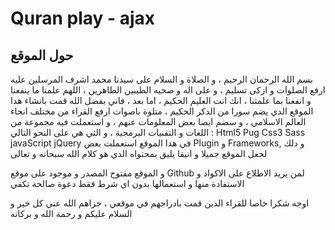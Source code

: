 # Quran play - ajax 

## حول الموقع

بسم الله الرحمان الرحيم ، و الصلاة و السلام على سيدنا محمد اشرف المرسلين عليه ارفع الصلوات و ازكى تسليم ، و على اله و صحيه الطيبين الطاهرين ، اللهم علمنا ما ينفعنا و انفعنا بما علمتنا ، انك انت العليم الحكيم ، اما بعد ، فاني بفضل الله قمت بانشاء هدا الموقع الدي يضم سورا من الدكر الحكيم ، متلوة باصوات ارفع القراء من مختلف انحاء العالم الاسلامي ، و سضم ايضا بعض المعلومات عنهم ، و استعملت فيه مجموعة من اللغات و التقنيات البرمجية ، و التي هي على النحو التالي :
Html5
Pug
Css3
Sass
javaScript
jQuery
في هدا الموقع استعملت بعض Plugin و Frameworks, و دلك لجعل الموقع جميلا و انيقا يليق بمحتواه الدي هو كلام الله سبحانه و تعالى 

و الموقع مفتوح المصدر و موجود على موقع Github لمن يريد الاطلاع على الاكواد و الاستفادة منها و استعمالها بدون اي شرط فقط دعوة صالحة تكفي 

اوجه شكرا خاصا للقراء الدين قمت بادراجهم في موقعي ، جزاهم الله عني كل خير
و السلام عليكم و رحمة الله و بركاته
